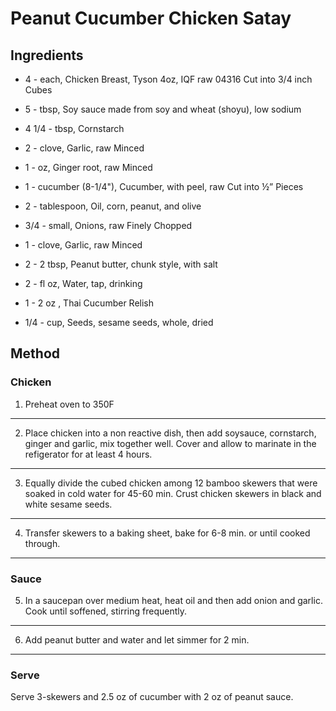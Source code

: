 # Peanut Cucumber Chicken Satay

## Ingredients

- 4 - each, Chicken Breast, Tyson 4oz, IQF raw 04316 Cut into 3/4 inch Cubes

- 5 - tbsp, Soy sauce made from soy and wheat (shoyu), low sodium

- 4 1/4 - tbsp, Cornstarch

- 2 - clove, Garlic, raw Minced

- 1 - oz, Ginger root, raw Minced

- 1 - cucumber (8-1/4"), Cucumber, with peel, raw Cut into ½” Pieces

- 2 - tablespoon, Oil, corn, peanut, and olive

- 3/4 - small, Onions, raw Finely Chopped

- 1 - clove, Garlic, raw Minced

- 2 - 2 tbsp, Peanut butter, chunk style, with salt

- 2 - fl oz, Water, tap, drinking

- 1 - 2 oz , Thai Cucumber Relish

- 1/4 - cup, Seeds, sesame seeds, whole, dried

## Method

### Chicken

1. Preheat oven to 350F
---

2. Place chicken into a non reactive dish, then add soysauce, cornstarch, ginger and garlic, mix together well. Cover and allow to marinate in the refigerator for at least 4 hours.
---

3. Equally divide the cubed chicken among 12 bamboo skewers that were soaked in cold water for 45-60 min. Crust chicken skewers in black and white sesame seeds.
---

4. Transfer skewers to a baking sheet, bake for 6-8 min. or until cooked through.
---

### Sauce

5. In a saucepan over medium heat, heat oil and then add onion and garlic. Cook until soffened, stirring frequently.
---

6. Add peanut butter and water and let simmer for 2 min.
---

### Serve

Serve 3-skewers and 2.5 oz of cucumber with 2 oz of peanut sauce.
